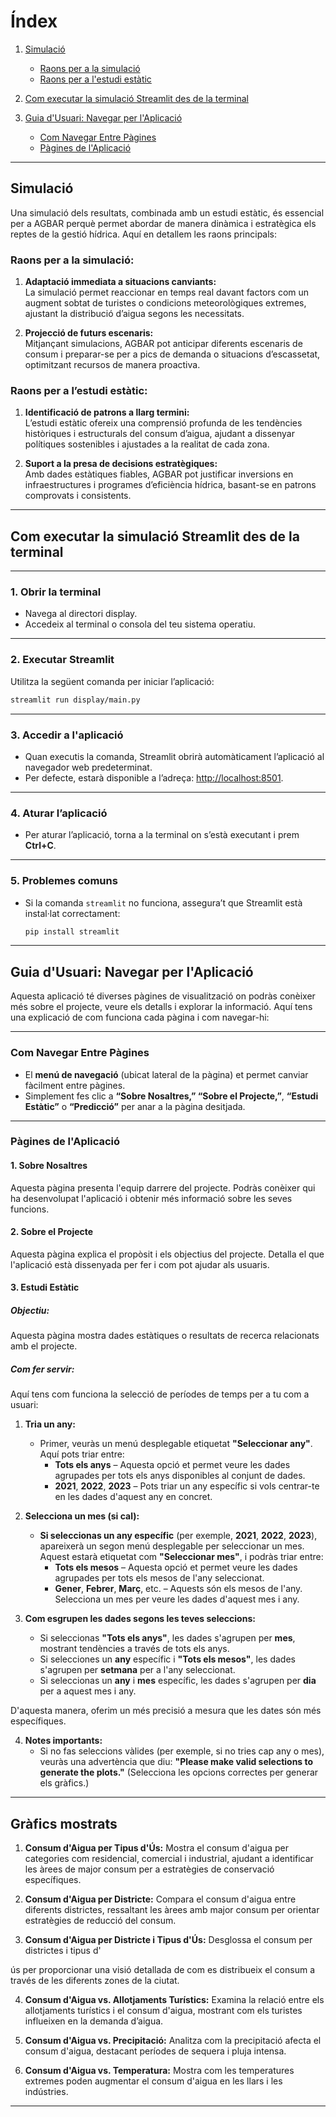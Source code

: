 # Índex

1. [Simulació](#simulació)
   - [Raons per a la simulació](#raons-per-a-la-simulació)
   - [Raons per a l'estudi estàtic](#raons-per-a-lestudi-estàtic)
   
2. [Com executar la simulació Streamlit des de la terminal](#com-executar-la-simulació-streamlit-des-de-la-terminal)

3. [Guia d'Usuari: Navegar per l'Aplicació](#guia-dusuari-navegar-per-laplicació)
   - [Com Navegar Entre Pàgines](#com-navegar-entre-pàgines)
   - [Pàgines de l'Aplicació](#pàgines-de-laplicació)

---

## Simulació

Una simulació dels resultats, combinada amb un estudi estàtic, és essencial per a AGBAR perquè permet abordar de manera dinàmica i estratègica els reptes de la gestió hídrica. Aquí en detallem les raons principals:

### **Raons per a la simulació:**  
1. **Adaptació immediata a situacions canviants:**  
   La simulació permet reaccionar en temps real davant factors com un augment sobtat de turistes o condicions meteorològiques extremes, ajustant la distribució d’aigua segons les necessitats.  

2. **Projecció de futurs escenaris:**  
   Mitjançant simulacions, AGBAR pot anticipar diferents escenaris de consum i preparar-se per a pics de demanda o situacions d’escassetat, optimitzant recursos de manera proactiva.  

### **Raons per a l’estudi estàtic:**  
1. **Identificació de patrons a llarg termini:**  
   L’estudi estàtic ofereix una comprensió profunda de les tendències històriques i estructurals del consum d’aigua, ajudant a dissenyar polítiques sostenibles i ajustades a la realitat de cada zona.  

2. **Suport a la presa de decisions estratègiques:**  
   Amb dades estàtiques fiables, AGBAR pot justificar inversions en infraestructures i programes d’eficiència hídrica, basant-se en patrons comprovats i consistents.  

---

## Com executar la simulació Streamlit des de la terminal

---

### 1. **Obrir la terminal**
- Navega al directori display.
- Accedeix al terminal o consola del teu sistema operatiu.

---

### 2. **Executar Streamlit**
Utilitza la següent comanda per iniciar l’aplicació:

```bash
streamlit run display/main.py
```

---

### 3. **Accedir a l'aplicació**
- Quan executis la comanda, Streamlit obrirà automàticament l’aplicació al navegador web predeterminat.
- Per defecte, estarà disponible a l’adreça: [http://localhost:8501](http://localhost:8501).

---

### 4. **Aturar l’aplicació**
- Per aturar l’aplicació, torna a la terminal on s’està executant i prem **Ctrl+C**.

---

### 5. **Problemes comuns**
- Si la comanda `streamlit` no funciona, assegura’t que Streamlit està instal·lat correctament:
  ```bash
  pip install streamlit
  ```

---

## **Guia d'Usuari: Navegar per l'Aplicació**

Aquesta aplicació té diverses pàgines de visualització on podràs conèixer més sobre el projecte, veure els detalls i explorar la informació. Aquí tens una explicació de com funciona cada pàgina i com navegar-hi:

---

### **Com Navegar Entre Pàgines**

- El **menú de navegació** (ubicat lateral de la pàgina) et permet canviar fàcilment entre pàgines.
- Simplement fes clic a **“Sobre Nosaltres,” “Sobre el Projecte,”**, **“Estudi Estàtic”** o **“Predicció”** per anar a la pàgina desitjada.

---

### **Pàgines de l'Aplicació**

#### **1. Sobre Nosaltres**

Aquesta pàgina presenta l'equip darrere del projecte. Podràs conèixer qui ha desenvolupat l'aplicació i obtenir més informació sobre les seves funcions.

#### **2. Sobre el Projecte**

Aquesta pàgina explica el propòsit i els objectius del projecte. Detalla el que l'aplicació està dissenyada per fer i com pot ajudar als usuaris.

#### **3. Estudi Estàtic**

##### **Objectiu:**
Aquesta pàgina mostra dades estàtiques o resultats de recerca relacionats amb el projecte.

##### **Com fer servir:**
Aquí tens com funciona la selecció de períodes de temps per a tu com a usuari:

1. **Tria un any:**
   - Primer, veuràs un menú desplegable etiquetat **"Seleccionar any"**. Aquí pots triar entre:
     - **Tots els anys** – Aquesta opció et permet veure les dades agrupades per tots els anys disponibles al conjunt de dades.
     - **2021**, **2022**, **2023** – Pots triar un any específic si vols centrar-te en les dades d'aquest any en concret.

2. **Selecciona un mes (si cal):**
   - **Si seleccionas un any específic** (per exemple, **2021**, **2022**, **2023**), apareixerà un segon menú desplegable per seleccionar un mes. Aquest estarà etiquetat com **"Seleccionar mes"**, i podràs triar entre:
     - **Tots els mesos** – Aquesta opció et permet veure les dades agrupades per tots els mesos de l'any seleccionat.
     - **Gener**, **Febrer**, **Març**, etc. – Aquests són els mesos de l'any. Selecciona un mes per veure les dades d'aquest mes i any.

3. **Com esgrupen les dades segons les teves seleccions:**
   - Si seleccionas **"Tots els anys"**, les dades s'agrupen per **mes**, mostrant tendències a través de tots els anys.
   - Si selecciones un **any** específic i **"Tots els mesos"**, les dades s'agrupen per **setmana** per a l'any seleccionat.
   - Si seleccionas un **any** i **mes** específic, les dades s'agrupen per **dia** per a aquest mes i any.

  D'aquesta manera, oferim un més precisió a mesura que les dates són més específiques.

4. **Notes importants:**
   - Si no fas seleccions vàlides (per exemple, si no tries cap any o mes), veuràs una advertència que diu: **"Please make valid selections to generate the plots."** (Selecciona les opcions correctes per generar els gràfics.)

---

## Gràfics mostrats

1. **Consum d'Aigua per Tipus d'Ús:** Mostra el consum d'aigua per categories com residencial, comercial i industrial, ajudant a identificar les àrees de major consum per a estratègies de conservació específiques.
    
2. **Consum d'Aigua per Districte:** Compara el consum d'aigua entre diferents districtes, ressaltant les àrees amb major consum per orientar estratègies de reducció del consum.
    
3. **Consum d'Aigua per Districte i Tipus d'Ús:** Desglossa el consum per districtes i tipus d'

ús per proporcionar una visió detallada de com es distribueix el consum a través de les diferents zones de la ciutat.
    
4. **Consum d'Aigua vs. Allotjaments Turístics:** Examina la relació entre els allotjaments turístics i el consum d'aigua, mostrant com els turistes influeixen en la demanda d’aigua.
    
5. **Consum d'Aigua vs. Precipitació:** Analitza com la precipitació afecta el consum d'aigua, destacant períodes de sequera i pluja intensa.

6. **Consum d'Aigua vs. Temperatura:** Mostra com les temperatures extremes poden augmentar el consum d'aigua en les llars i les indústries.

---
